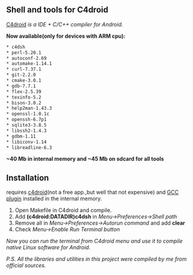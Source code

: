 Shell and tools for C4droid
----------------------------
[C4droid] *is a IDE + C/C++ compiler for Android.*

**Now available(only for devices with ARM cpu):**
```sh
* c4dsh
* perl-5.20.1
* autoconf-2.69
* automake-1.14.1
* curl-7.37.1
* git-2.2.0
* cmake-3.0.1
* gdb-7.7.1
* flex-2.5.39
* texinfo-5.2
* bison-3.0.2
* help2man-1.43.3
* openssl-1.0.1c
* openssh-6.7p1
* sqlite3-3.8.5
* libssh2-1.4.3
* gdbm-1.11
* libiconv-1.14
* libreadline-6.3
```
**~40 Mb in internal memory and ~45 Mb on sdcard for all tools**

Installation
--------------
requires [c4droid](not a free app.,but well that not expensive) and
[GCC plugin] installed in the internal memory.
1.  Open Makefile in C4droid and compile.
2.  Add **(c4droid:DATADIR)c4dsh**  in *Menu->Preferences->Shell path*
3.  Remove all in *Menu->Preferences->Autorun command* and add **clear**
4.  Check *Menu->Enable Run Terminal button*

*Now you can run the terminal from C4droid menu and use it*
*to compile native Linux software for Android.*

*P.S. All the libraries and utilities in this project were compiled by*
*me from official sources.*

[C4droid]:https://play.google.com/store/apps/details?id=com.n0n3m4.droidc
[GCC plugin]:https://play.google.com/store/apps/details?id=com.n0n3m4.gcc4droid